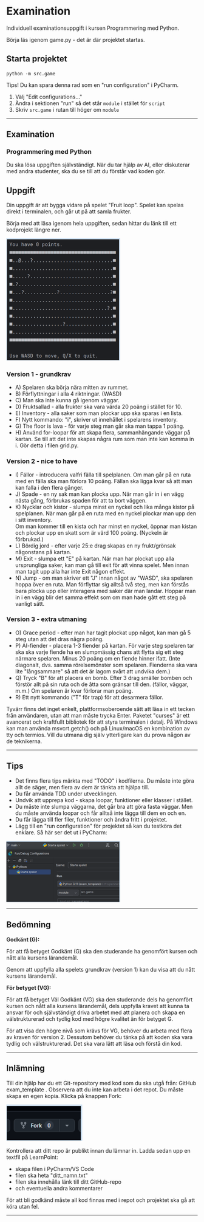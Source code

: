 # Examination

Individuell examinationsuppgift i kursen Programmering med Python.

Börja läs igenom game.py - det är där projektet startas.

## Starta projektet

```commandline
python -m src.game
```

Tips! Du kan spara denna rad som en "run configuration" i PyCharm.
1. Välj "Edit configurations..."
2. Ändra i sektionen "run" så det står `module` i stället för `script`
3. Skriv `src.game` i rutan till höger om `module`


--------------


## Examination
### Programmering med Python

Du ska lösa uppgiften självständigt. När du tar hjälp av AI, eller diskuterar med andra studenter, 
ska du se till att du förstår vad koden gör.



## Uppgift
Din uppgift är att bygga vidare på spelet "Fruit loop". 
Spelet kan spelas direkt i terminalen, och går ut på att samla frukter.

Börja med att läsa igenom hela uppgiften, sedan hittar du länk till ett kodprojekt längre ner.

<img src="\images\GamePad.png" width="300"/>


### Version 1 - grundkrav

- A) Spelaren ska börja nära mitten av rummet.
- B) Förflyttningar i alla 4 riktningar. (WASD)
- C) Man ska inte kunna gå igenom väggar.
- D) Fruktsallad - alla frukter ska vara värda 20 poäng i stället för 10.
- E) Inventory - alla saker som man plockar upp ska sparas i en lista.
- F) Nytt kommando: "i", skriver ut innehållet i spelarens inventory.
- G) The floor is lava - för varje steg man går ska man tappa 1 poäng.
- H) Använd for-loopar för att skapa flera, sammanhängande väggar på kartan. 
     Se till att det inte skapas några rum som man inte kan komma in i. 
     Gör detta i filen grid.py.

### Version 2 - nice to have
- I) Fällor - introducera valfri fälla till spelplanen. Om man går på en ruta med en fälla ska man förlora 10 poäng. 
     Fällan ska ligga kvar så att man kan falla i den flera gånger.
- J) Spade - en ny sak man kan plocka upp. När man går in i en vägg nästa gång, förbrukas spaden för att ta bort väggen.
- K) Nycklar och kistor - slumpa minst en nyckel och lika många kistor på spelplanen. 
     När man går på en ruta med en nyckel plockar man upp den i sitt inventory.  
     Om man kommer till en kista och har minst en nyckel, öppnar man kistan och plockar upp en skatt som är värd 100 poäng. 
     (Nyckeln är förbrukad.)
- L) Bördig jord - efter varje 25:e drag skapas en ny frukt/grönsak någonstans på kartan.
- M) Exit - slumpa ett "E" på kartan. När man har plockat upp alla ursprungliga saker, kan man gå till 
     exit för att vinna spelet. Men innan man tagit upp alla har inte Exit någon effekt.
- N) Jump - om man skriver ett "J" innan något av "WASD", ska spelaren hoppa över en ruta. 
     Man förflyttar sig alltså två steg, men kan förstås bara plocka upp eller interagera med saker där man landar. Hoppar man in i en vägg blir det samma effekt som om man hade gått ett steg på vanligt sätt.

### Version 3 - extra utmaning
- O) Grace period - efter man har tagit plockat upp något, kan man gå 5 steg utan att det dras några poäng.
- P) AI-fiender - placera 1-3 fiender på kartan. För varje steg spelaren tar ska ska varje fiende ha en slumpmässig 
     chans att flytta sig ett steg närmare spelaren. Minus 20 poäng om en fiende hinner ifatt. (Inte diagonalt, dvs. samma rörelsemönster som spelaren. Fienderna ska vara lite "långsammare" så att det är lagom svårt att undvika dem.)
- Q) Tryck "B" för att placera en bomb. Efter 3 drag smäller bomben och förstör allt på sin ruta och de åtta som 
     gränsar till den. (fällor, väggar, m.m.) Om spelaren är kvar förlorar man poäng.
- R) Ett nytt kommando ("T" för trap) för att desarmera fällor.

Tyvärr finns det inget enkelt, plattformsoberoende sätt att läsa in ett tecken från användaren, utan att man 
måste trycka Enter. Paketet "curses" är ett avancerat och kraftfullt bibliotek för att styra terminalen i detalj. 
På Windows kan man använda msvcrt.getch() och på Linux/macOS en kombination av tty och termios. 
Vill du utmana dig själv ytterligare kan du prova någon av de teknikerna.

---

## Tips
- Det finns flera tips märkta med "TODO" i kodfilerna. Du måste inte göra allt de säger, 
  men flera av dem är tänkta att hjälpa till.
- Du får använda TDD under utvecklingen.
- Undvik att upprepa kod - skapa loopar, funktioner eller klasser i stället.
- Du måste inte slumpa väggarna, det går bra att göra fasta väggar. Men du måste använda 
  loopar och får alltså inte lägga till dem en och en.
- Du får lägga till fler filer, funktioner och ändra fritt i projektet.
- Lägg till en "run configuration" för projektet så kan du testköra det enklare. Så här ser det ut i PyCharm:


<img src="\images\tips.png" width="300"/>

---

## Bedömning
**Godkänt (G):**

För att få betyget Godkänt (G) ska den studerande ha genomfört kursen och nått alla kursens lärandemål. 

Genom att uppfylla alla spelets grundkrav (version 1) kan du visa att du nått kursens lärandemål.

**För betyget (VG):** 

För att få betyget Väl Godkänt (VG) ska den studerande dels ha genomfört kursen och nått alla kursens lärandemål, dels uppfylla kravet att kunna ta ansvar för och självständigt driva arbetet med att planera och skapa en välstrukturerad och tydlig kod med högre kvalitet än för betyget G.

För att visa den högre nivå som krävs för VG, behöver du arbeta med flera av kraven för version 2. Dessutom behöver du tänka på att koden ska vara tydlig och välstrukturerad. Det ska vara lätt att läsa och förstå din kod.

---

## Inlämning
Till din hjälp har du ett Git-repository med kod som du ska utgå från: GitHub exam_template .
Observera att du inte kan arbeta i det repot. Du måste skapa en egen kopia. Klicka på knappen Fork:

<img src="images\fork.png" width="200"/>

Kontrollera att ditt repo är publikt innan du lämnar in. Ladda sedan upp en textfil på LearnPoint:
- skapa filen i PyCharm/VS Code
- filen ska heta "ditt_namn.txt"
- filen ska innehålla länk till ditt GitHub-repo
- och eventuella andra kommentarer

För att bli godkänd måste all kod finnas med i repot och projektet ska gå att köra utan fel.

---

